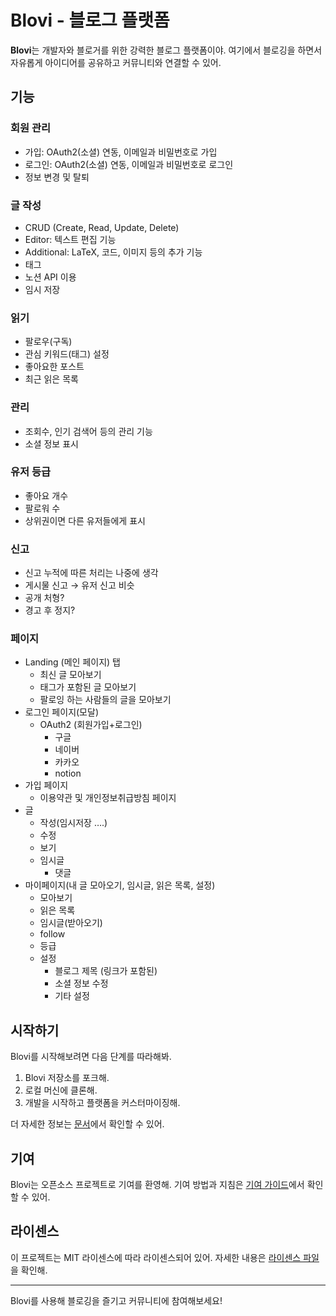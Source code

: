 # Blovi - 블로그 플랫폼

**Blovi**는 개발자와 블로거를 위한 강력한 블로그 플랫폼이야. 여기에서 블로깅을 하면서 자유롭게 아이디어를 공유하고 커뮤니티와 연결할 수 있어.

## 기능

### 회원 관리
- 가입: OAuth2(소셜) 연동, 이메일과 비밀번호로 가입
- 로그인: OAuth2(소셜) 연동, 이메일과 비밀번호로 로그인
- 정보 변경 및 탈퇴

### 글 작성
- CRUD (Create, Read, Update, Delete)
- Editor: 텍스트 편집 기능
- Additional: LaTeX, 코드, 이미지 등의 추가 기능
- 태그
- 노션 API 이용
- 임시 저장

### 읽기
- 팔로우(구독)
- 관심 키워드(태그) 설정
- 좋아요한 포스트
- 최근 읽은 목록

### 관리
- 조회수, 인기 검색어 등의 관리 기능
- 소셜 정보 표시

### 유저 등급
- 좋아요 개수
- 팔로워 수
- 상위권이면 다른 유저들에게 표시

### 신고
- 신고 누적에 따른 처리는 나중에 생각
- 게시물 신고 → 유저 신고 비슷
- 공개 처형?
- 경고 후 정지?

### 페이지
- Landing (메인 페이지) 탭
  - 최신 글 모아보기
  - 태그가 포함된 글 모아보기
  - 팔로잉 하는 사람들의 글을 모아보기
- 로그인 페이지(모달)
  - OAuth2 (회원가입+로그인)
    - 구글
    - 네이버
    - 카카오
    - notion
- 가입 페이지
  - 이용약관 및 개인정보취급방침 페이지
- 글
  - 작성(임시저장 ….)
  - 수정
  - 보기
  - 임시글
    - 댓글
- 마이페이지(내 글 모아오기, 임시글, 읽은 목록, 설정)
  - 모아보기
  - 읽은 목록
  - 임시글(받아오기)
  - follow
  - 등급
  - 설정
    - 블로그 제목 (링크가 포함된)
    - 소셜 정보 수정
    - 기타 설정
    
## 시작하기

Blovi를 시작해보려면 다음 단계를 따라해봐.

1. Blovi 저장소를 포크해.
2. 로컬 머신에 클론해.
3. 개발을 시작하고 플랫폼을 커스터마이징해.

더 자세한 정보는 [문서](docs/)에서 확인할 수 있어.

## 기여

Blovi는 오픈소스 프로젝트로 기여를 환영해. 기여 방법과 지침은 [기여 가이드](CONTRIBUTING.md)에서 확인할 수 있어.

## 라이센스

이 프로젝트는 MIT 라이센스에 따라 라이센스되어 있어. 자세한 내용은 [라이센스 파일](LICENSE)을 확인해.

---

Blovi를 사용해 블로깅을 즐기고 커뮤니티에 참여해보세요!
